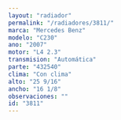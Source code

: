 ```yaml
---
layout: "radiador"
permalink: "/radiadores/3811/"
marca: "Mercedes Benz"
modelo: "C230"
ano: "2007"
motor: "L4 2.3"
transmision: "Automática"
parte: "432540"
clima: "Con clima"
alto: "25 9/16"
ancho: "16 1/8"
observaciones: ""
id: "3811"
---
```


